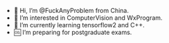 - 👋 Hi, I’m @FuckAnyProblem from China.
- 👀 I’m interested in ComputerVision and WxProgram.
- 🌱 I’m currently learning tensorflow2 and C++.
- 🆒 I’m preparing for postgraduate exams.

<!---
FuckAnyProblem/FuckAnyProblem is a ✨ special ✨ repository because its `README.md` (this file) appears on your GitHub profile.
You can click the Preview link to take a look at your changes.
--->
